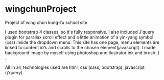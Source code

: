 # wingchunProject

Project of wing chun kung-fu school site.

I used bootstrap 4 classes, so it's fully responsive. 
I also included J'query plugin for parallax scroll effect and a little animation of a yin-yang symbol (css) inside the dropdown menu.
This site has one page, menu elements are linked to content id's and scrolls to the chosen element(javascript).
I made background image by myself using photoshop and ilustrator ink and brush :) .

All in all, technologies used are html, css (sass, bootstrap), javascript (j'query)
